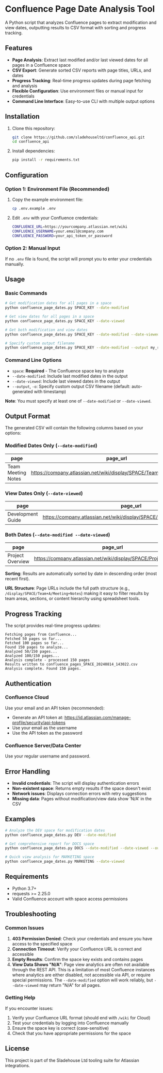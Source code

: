 # Confluence Page Date Analysis Tool

A Python script that analyzes Confluence pages to extract modification and view dates, outputting results to CSV format with sorting and progress tracking.

## Features

- **Page Analysis**: Extract last modified and/or last viewed dates for all pages in a Confluence space
- **CSV Export**: Generate sorted CSV reports with page titles, URLs, and dates
- **Progress Tracking**: Real-time progress updates during page fetching and analysis
- **Flexible Configuration**: Use environment files or manual input for credentials
- **Command Line Interface**: Easy-to-use CLI with multiple output options

## Installation

1. Clone this repository:
   ```bash
   git clone https://github.com/sladehouseltd/confluence_api.git
   cd confluence_api
   ```

2. Install dependencies:
   ```bash
   pip install -r requirements.txt
   ```

## Configuration

### Option 1: Environment File (Recommended)

1. Copy the example environment file:
   ```bash
   cp .env.example .env
   ```

2. Edit `.env` with your Confluence credentials:
   ```bash
   CONFLUENCE_URL=https://yourcompany.atlassian.net/wiki
   CONFLUENCE_USERNAME=your.email@company.com
   CONFLUENCE_PASSWORD=your_api_token_or_password
   ```

### Option 2: Manual Input

If no `.env` file is found, the script will prompt you to enter your credentials manually.

## Usage

### Basic Commands

```bash
# Get modification dates for all pages in a space
python confluence_page_dates.py SPACE_KEY --date-modified

# Get view dates for all pages in a space
python confluence_page_dates.py SPACE_KEY --date-viewed

# Get both modification and view dates
python confluence_page_dates.py SPACE_KEY --date-modified --date-viewed

# Specify custom output filename
python confluence_page_dates.py SPACE_KEY --date-modified --output my_report.csv
```

### Command Line Options

- `space`: **Required** - The Confluence space key to analyze
- `--date-modified`: Include last modified dates in the output
- `--date-viewed`: Include last viewed dates in the output
- `--output`, `-o`: Specify custom output CSV filename (default: auto-generated with timestamp)

**Note**: You must specify at least one of `--date-modified` or `--date-viewed`.

## Output Format

The generated CSV will contain the following columns based on your options:

### Modified Dates Only (`--date-modified`)
| page | page_url | date_modified |
|------|----------|---------------|
| Team Meeting Notes | https://company.atlassian.net/wiki/display/SPACE/Team+A/Meeting+Notes | 2024-08-14 10:30:15 |

### View Dates Only (`--date-viewed`)
| page | page_url | date_viewed |
|------|----------|-------------|
| Development Guide | https://company.atlassian.net/wiki/display/SPACE/Development/Setup+Guide | 2024-08-13 14:22:10 |

### Both Dates (`--date-modified --date-viewed`)
| page | page_url | date_modified | date_viewed |
|------|----------|---------------|-------------|
| Project Overview | https://company.atlassian.net/wiki/display/SPACE/Projects/Overview | 2024-08-14 10:30:15 | 2024-08-13 14:22:10 |

**Sorting**: Results are automatically sorted by date in descending order (most recent first).

**URL Structure**: Page URLs include the full path structure (e.g., `/display/SPACE/Team+A/Meeting+Notes`) making it easy to filter results by team areas, sections, or content hierarchy using spreadsheet tools.

## Progress Tracking

The script provides real-time progress updates:

```
Fetching pages from Confluence...
Fetched 50 pages so far...
Fetched 100 pages so far...
Found 150 pages to analyze...
Analyzed 50/150 pages...
Analyzed 100/150 pages...
Analysis complete - processed 150 pages
Results written to confluence_pages_SPACE_20240814_143022.csv
Analysis complete. Found 150 pages.
```

## Authentication

### Confluence Cloud
Use your email and an API token (recommended):
- Generate an API token at: https://id.atlassian.com/manage-profile/security/api-tokens
- Use your email as the username
- Use the API token as the password

### Confluence Server/Data Center
Use your regular username and password.

## Error Handling

- **Invalid credentials**: The script will display authentication errors
- **Non-existent space**: Returns empty results if the space doesn't exist
- **Network issues**: Displays connection errors with retry suggestions
- **Missing data**: Pages without modification/view data show 'N/A' in the CSV

## Examples

```bash
# Analyze the DEV space for modification dates
python confluence_page_dates.py DEV --date-modified

# Get comprehensive report for DOCS space
python confluence_page_dates.py DOCS --date-modified --date-viewed --output docs_analysis.csv

# Quick view analysis for MARKETING space
python confluence_page_dates.py MARKETING --date-viewed
```

## Requirements

- Python 3.7+
- requests >= 2.25.0
- Valid Confluence account with space access permissions

## Troubleshooting

### Common Issues

1. **403 Permission Denied**: Check your credentials and ensure you have access to the specified space
2. **Connection Timeout**: Verify your Confluence URL is correct and accessible
3. **Empty Results**: Confirm the space key exists and contains pages
4. **View Data Shows "N/A"**: Page view analytics are often not available through the REST API. This is a limitation of most Confluence instances where analytics are either disabled, not accessible via API, or require special permissions. The `--date-modified` option will work reliably, but `--date-viewed` may return "N/A" for all pages.

### Getting Help

If you encounter issues:
1. Verify your Confluence URL format (should end with `/wiki` for Cloud)
2. Test your credentials by logging into Confluence manually
3. Ensure the space key is correct (case-sensitive)
4. Check that you have appropriate permissions for the space

## License

This project is part of the Sladehouse Ltd tooling suite for Atlassian integrations.